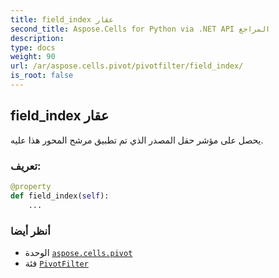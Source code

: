 ```yaml
---
title: field_index عقار
second_title: Aspose.Cells for Python via .NET API المراجع
description:
type: docs
weight: 90
url: /ar/aspose.cells.pivot/pivotfilter/field_index/
is_root: false
---
```

##  field_index عقار

يحصل على مؤشر حقل المصدر الذي تم تطبيق مرشح المحور هذا عليه.
###  تعريف:
```python
@property
def field_index(self):
    ...
```

###  أنظر أيضا
* الوحدة [`aspose.cells.pivot`](../../)
* فئة [`PivotFilter`](/cells/python-net/ar/aspose.cells.pivot/pivotfilter)
